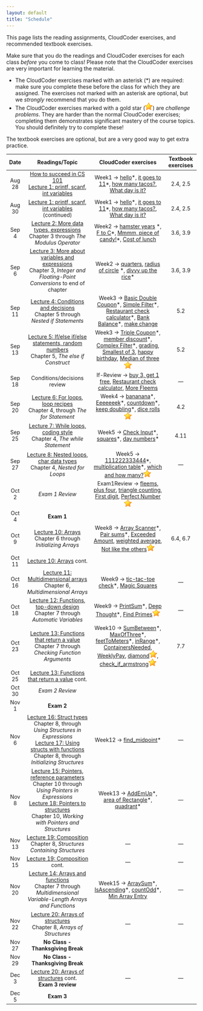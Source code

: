 ```yaml
---
layout: default
title: "Schedule"
---
```


This page lists the reading assignments, CloudCoder exercises, and recommended textbook exercises.

Make sure that you do the readings and CloudCoder exercises for each class *before* you come to class!  Please note that the CloudCoder exercises are very important for learning the material.

* The CloudCoder exercises marked with an asterisk (\*) are required: make sure you complete these before the class for which they are assigned.  The exercises not marked with an asterisk are optional, but we *strongly* recommend that you do them.
* The CloudCoder exercises marked with a gold star (![gold star](img/goldstar-tiny.png)) are *challenge problems*.  They are harder than the normal CloudCoder exercises; completing them demonstrates significant mastery of the course topics.  You should definitely try to complete these!

The textbook exercises are optional, but are a very good way to get extra practice.

Date | Readings/Topic | CloudCoder exercises | Textbook exercises
:----: | :--------: | :--------------------: | :------------------:
Aug 28 | [How to succeed in CS 101](success.html) <br /> [Lecture 1: printf, scanf, int variables](lectures/lecture01.html)| Week1 &rarr; [hello](https://cs.ycp.edu/cloudcoder/#exercise?c=23,p=1084)\*, [it goes to 11](https://cs.ycp.edu/cloudcoder/#exercise?c=23,p=1085)\*, [how many tacos?](https://cs.ycp.edu/cloudcoder/#exercise?c=23,p=1086), [What day is it?](https://cs.ycp.edu/cloudcoder/#exercise?c=23,p=1087) | 2.4, 2.5
Aug 30 | [Lecture 1: printf, scanf, int variables](lectures/lecture01.html) <br /> (continued) | Week1 &rarr; [hello](https://cs.ycp.edu/cloudcoder/#exercise?c=23,p=1084)\*, [it goes to 11](https://cs.ycp.edu/cloudcoder/#exercise?c=23,p=1085)\*, [how many tacos?](https://cs.ycp.edu/cloudcoder/#exercise?c=23,p=1086), [What day is it?](https://cs.ycp.edu/cloudcoder/#exercise?c=23,p=1087) | 2.4, 2.5
Sep 4 | [Lecture 2: More data types, expressions](lectures/lecture02.html)<br>Chapter 3 through *The Modulus Operator* | Week2 &rarr; [hamster years](https://cs.ycp.edu/cloudcoder/#exercise?c=23,p=1088) \*, [F to C](https://cs.ycp.edu/cloudcoder/#exercise?c=23,p=1089)\*, [Mmmm, piece of candy!](https://cs.ycp.edu/cloudcoder/#exercise?c=23,p=1090)\*, [Cost of lunch](https://cs.ycp.edu/cloudcoder/#exercise?c=23,p=1091) | 3.6, 3.9
Sep 6 | [Lecture 3: More about variables and expressions](lectures/lecture03.html)<br>Chapter 3, *Integer and Floating-Point Conversions* to end of chapter | Week2 &rarr; [quarters](https://cs.ycp.edu/cloudcoder/#exercise?c=23,p=1163), [radius of circle](https://cs.ycp.edu/cloudcoder/#exercise?c=23,p=1092) \*, [divvy up the rice](https://cs.ycp.edu/cloudcoder/#exercise?c=23,p=1093)\* | 3.6, 3.9
Sep 11 | [Lecture 4: Conditions and decisions](lectures/lecture04.html)<br>Chapter 5 through *Nested if Statements* | Week3 &rarr; [Basic Double Coupon](https://cs.ycp.edu/cloudcoder/#exercise?c=23,p=1094)\*, [Simple Filter](https://cs.ycp.edu/cloudcoder/#exercise?c=23,p=1095)\*, [Restaurant check calculator](https://cs.ycp.edu/cloudcoder/#exercise?c=23,p=1097)\*, [Bank Balance](https://cs.ycp.edu/cloudcoder/#exercise?c=23,p=1096)\*, [make change](https://cs.ycp.edu/cloudcoder/#exercise?c=23,p=1131) | 5.2
Sep 13 | [Lecture 5: If/else if/else statements, random numbers](lectures/lecture05.html)<br>Chapter 5, *The else if Construct* | Week3 &rarr; [Triple Coupon](https://cs.ycp.edu/cloudcoder/#exercise?c=23,p=1098)\*, [member discount](https://cs.ycp.edu/cloudcoder/#exercise?c=23,p=1099)\*, [Complex Filter](https://cs.ycp.edu/cloudcoder/#exercise?c=23,p=1100)\*, [grading](https://cs.ycp.edu/cloudcoder/#exercise?c=23,p=1141), [Smallest of 3](https://cs.ycp.edu/cloudcoder/#exercise?c=23,p=1153), [happy birthday](https://cs.ycp.edu/cloudcoder/#exercise?c=23,p=1164), [Median of three](https://cs.ycp.edu/cloudcoder/#exercise?c=23,p=1145)![gold star](img/goldstar-tiny.png) | 5.2
Sep 18 | <span class="activity">Conditions/decisions review</span> | If-Review &rarr; [buy 3, get 1 free](https://cs.ycp.edu/cloudcoder/#exercise?c=23,p=1147), [Restaurant check calculator](https://cs.ycp.edu/cloudcoder/#exercise?c=23,p=1126), [More Fleems](https://cs.ycp.edu/cloudcoder/#exercise?c=23,p=1181) | &mdash;
Sep 20 | [Lecture 6: For loops, loop recipes](lectures/lecture06.html)<br>Chapter 4, through *The for Statement* | Week4 &rarr; [bananana](https://cs.ycp.edu/cloudcoder/#exercise?c=23,p=1101)\*, [Eeeeeeek](https://cs.ycp.edu/cloudcoder/#exercise?c=23,p=1130)\*, [countdown](https://cs.ycp.edu/cloudcoder/#exercise?c=23,p=1102)\*, [keep doubling](https://cs.ycp.edu/cloudcoder/#exercise?c=23,p=1103)\*, [dice rolls](https://cs.ycp.edu/cloudcoder/#exercise?c=23,p=1132)![gold star](img/goldstar-tiny.png) | 4.2
Sep 25 |  [Lecture 7: While loops, coding style](lectures/lecture07.html)<br>Chapter 4, *The while Statement* | Week5 &rarr; [Check Input](https://cs.ycp.edu/cloudcoder/#exercise?c=23,p=1104)\*, [squares](https://cs.ycp.edu/cloudcoder/#exercise?c=23,p=1105)\*, [day numbers](https://cs.ycp.edu/cloudcoder/#exercise?c=23,p=1106)\* | 4.11
Sep 27 | [Lecture 8: Nested loops, char data types](lectures/lecture08.html)<br>Chapter 4, *Nested for Loops* | Week5 &rarr; [111222333444](https://cs.ycp.edu/cloudcoder/#exercise?c=23,p=1107)\*, [multiplication table](https://cs.ycp.edu/cloudcoder/#exercise?c=23,p=1146)\*, [which and how many?](https://cs.ycp.edu/cloudcoder/#exercise?c=23,p=1108)![gold star](img/goldstar-tiny.png) | &mdash;
Oct 2 | *Exam 1 Review* | Exam1Review &rarr; [fleems](https://cs.ycp.edu/cloudcoder/#exercise?c=23,p=1142), [plus four](https://cs.ycp.edu/cloudcoder/#exercise?c=23,p=1169), [triangle counting](https://cs.ycp.edu/cloudcoder/#exercise?c=23,p=1170), [First digit](https://cs.ycp.edu/cloudcoder/#exercise?c=23,p=1159), [Perfect Number](https://cs.ycp.edu/cloudcoder/#exercise?c=23,p=1154)![gold star](img/goldstar-tiny.png)
Oct 4 | **Exam 1** | |
Oct 9 | [Lecture 10: Arrays](lectures/lecture10.html)<br>Chapter 6 through *Initializing Arrays* | Week8 &rarr; [Array Scanner](https://cs.ycp.edu/cloudcoder/#exercise?c=23,p=1109)\*, [Pair sums](https://cs.ycp.edu/cloudcoder/#exercise?c=23,p=1110)\*, [Exceeded Amount](https://cs.ycp.edu/cloudcoder/#exercise?c=23,p=1111), [weighted average](https://cs.ycp.edu/cloudcoder/#exercise?c=23,p=1162), [Not like the others](https://cs.ycp.edu/cloudcoder/#exercise?c=23,p=1112)![gold star](img/goldstar-tiny.png) | 6.4, 6.7
Oct 11 | [Lecture 10: Arrays](lectures/lecture10.html) cont. | | 
Oct 16  | [Lecture 11: Multidimensional arrays](lectures/lecture11.html)<br>Chapter 6, *Multidimensional Arrays* | Week9 &rarr; [tic-tac-toe check](https://cs.ycp.edu/cloudcoder/#exercise?c=23,p=1140)\*, [Magic Squares](https://cs.ycp.edu/cloudcoder/#exercise?c=23,p=1151) | &mdash;
Oct 18 | [Lecture 12: Functions, top-down design](lectures/lecture12.html)<br>Chapter 7 through *Automatic Variables* | Week9 &rarr;  [PrintSum](https://cs.ycp.edu/cloudcoder/#exercise?c=23,p=1113)\*, [Deep Thought](https://cs.ycp.edu/cloudcoder/#exercise?c=23,p=1114)\*, [Find Primes](https://cs.ycp.edu/cloudcoder/#exercise?c=23,p=1115)![gold star](img/goldstar-tiny.png) | &mdash;
Oct 23 | [Lecture 13: Functions that return a value](lectures/lecture13.html)<br>Chapter 7 through *Checking Function Arguments* | Week10 &rarr; [SumBetween](https://cs.ycp.edu/cloudcoder/#exercise?c=23,p=1119)\*, [MaxOfThree](https://cs.ycp.edu/cloudcoder/#exercise?c=23,p=1120)\*, [feetToMeters](https://cs.ycp.edu/cloudcoder/#exercise?c=23,p=1137)\*, [inRange](https://cs.ycp.edu/cloudcoder/#exercise?c=23,p=1138)\*, [ContainersNeeded](https://cs.ycp.edu/cloudcoder/#exercise?c=23,p=1149), [WeeklyPay](https://cs.ycp.edu/cloudcoder/#exercise?c=23,p=1150), [diamond](https://cs.ycp.edu/cloudcoder/#exercise?c=23,p=1139)![gold star](img/goldstar-tiny.png), [check\_if\_armstrong](https://cs.ycp.edu/cloudcoder/#exercise?c=23,p=1158)![gold star](img/goldstar-tiny.png) | 7.7
Oct 25 | [Lecture 13: Functions that return a value](lectures/lecture13.html) cont. | | 
Oct 30 | *Exam 2 Review* | | 
Nov 1 | **Exam 2** | |
Nov 6 | [Lecture 16: Struct types](lectures/lecture16.html)<br>Chapter 8, through *Using Structures in Expressions*<br>[Lecture 17: Using structs with functions](lectures/lecture17.html)<br>Chapter 8, through *Initializing Structures* | Week12 &rarr; [find\_midpoint](https://cs.ycp.edu/cloudcoder/#exercise?c=23,p=1166)\* | &mdash;
Nov 8 | [Lecture 15: Pointers, reference parameters](lectures/lecture15.html)<br>Chapter 10 through *Using Pointers in Expressions* <br /> [Lecture 18: Pointers to structures](lectures/lecture18.html)<br>Chapter 10, *Working with Pointers and Structures* | Week13 &rarr; [AddEmUp](https://cs.ycp.edu/cloudcoder/#exercise?c=23,p=1121)\*, [area of Rectangle](https://cs.ycp.edu/cloudcoder/#exercise?c=23,p=1122)\*, [quadrant](https://cs.ycp.edu/cloudcoder/#exercise?c=23,p=1148)\* | &mdash;
Nov 13 | [Lecture 19: Composition](lectures/lecture19.html)<br>Chapter 8, *Structures Containing Structures* | &mdash; | &mdash;
Nov 15 | [Lecture 19: Composition](lectures/lecture19.html) cont. | &mdash; | &mdash;
Nov 20 | [Lecture 14: Arrays and functions](lectures/lecture14.html)<br>Chapter 7 through *Multidimensional Variable-Length Arrays and Functions* | Week15 &rarr; [ArraySum](https://cs.ycp.edu/cloudcoder/#exercise?c=23,p=1116)\*, [IsAscending](https://cs.ycp.edu/cloudcoder/#exercise?c=23,p=1118)\*, [countOdd](https://cs.ycp.edu/cloudcoder/#exercise?c=23,p=1117)\*, [Min Array Entry](https://cs.ycp.edu/cloudcoder/#exercise?c=23,p=1152) | &mdash;
Nov 22 | [Lecture 20: Arrays of structures](lectures/lecture20.html)<br>Chapter 8, *Arrays of Structures* | &mdash; | &mdash;
Nov 27 | **No Class - Thanksgiving Break** | |
Nov 29 | **No Class - Thanksgiving Break** | |
Dec 3  | [Lecture 20: Arrays of structures](lectures/lecture20.html) cont. <br /> **Exam 3 review** | &mdash; | &mdash;
Dec 5 | **Exam 3** |  |


<!-- vim:set wrap: -->
<!-- vim:set linebreak: -->
<!-- vim:set nolist: -->
